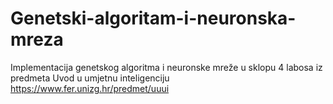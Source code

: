 # Genetski-algoritam-i-neuronska-mreza
Implementacija genetskog algoritma i neuronske mreže u sklopu 4 labosa iz predmeta Uvod u umjetnu inteligenciju
https://www.fer.unizg.hr/predmet/uuui
